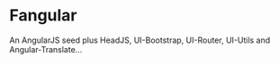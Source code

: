 Fangular
========

An AngularJS seed plus HeadJS, UI-Bootstrap, UI-Router, UI-Utils and Angular-Translate...
